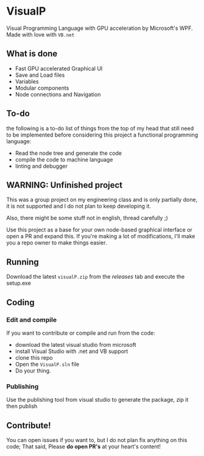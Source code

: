 # VisualP

Visual Programming Language with GPU acceleration by Microsoft's WPF. Made with love with `VB.net`

## What is done

- Fast GPU accelerated Graphical UI
- Save and Load files
- Variables
- Modular components
- Node connections and Navigation

## To-do

the following is a to-do list of things from the top of my head that still need to be implemented before considering this project a functional programming language:

- Read the node tree and generate the code
- compile the code to machine language
- linting and debugger

## WARNING: Unfinished project

This was a group project on my engineering class and is only partially done, it is not supported and I do not plan to keep developing it.

Also, there might be some stuff not in english, thread carefully ;)

Use this project as a base for your own node-based graphical interface or open a PR and expand this. If you're making a lot of modifications, I'll make you a repo owner to make things easier.

## Running

Download the latest `visualP.zip` from the _releases_ tab and execute the setup.exe

## Coding

### Edit and compile

If you want to contribute or compile and run from the code:

- download the latest visual studio from microsoft
- install Visual Studio with .net and VB support
- clone this repo
- Open the `VisualP.sln` file
- Do your thing.

### Publishing

Use the publishing tool from visual studio to generate the package, zip it then publish

## Contribute!

You can open issues if you want to, but I do not plan fix anything on this code; That said, Please **do open PR's** at your heart's content!
